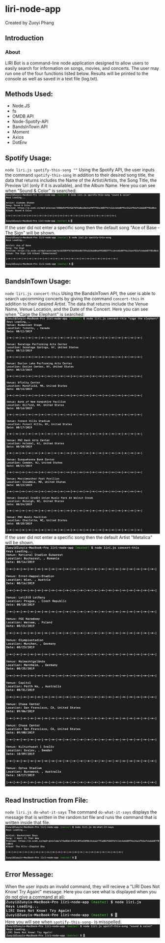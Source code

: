 # liri-node-app

Created by Zuoyi Phang

## Introduction

### About

LIRI Bot is a command-line node application designed to allow users to easily search for information on songs, movies, and concerts. The user may run one of the four functions listed below. Results will be printed to the console as well as saved in a text file (log.txt).

## Methods Used:

- Node.JS
- fs
- OMDB API
- Node-Spotify-API
- BandsInTown API
- Moment
- Axios
- DotEnv

## Spotify Usage:

`node liri.js spotify-this-song ""`
Using the Spotify API, the user inputs the command `spotify-this-song` in addition to their desired song title, the data that returns includes the Name of the Artist/Artists, the Song Title, the Preview Url (only if it is available), and the Album Name.
Here you can see when "Sound & Color" is searched:
![](screenshots/S1.png)
If the user did not enter a specific song then the default song "Ace of Base - The Sign" will be shown.
![](screenshots/S2.png)

## BandsInTown Usage:

`node liri.js concert-this`
Using the BandsInTown API, the user is able to search upcomming concerts by giving the command `concert-this` in addition to their desired Artist. The data that returns include the Venue Name, Venue Location, and the Date of the Concert. Here you can see when "Cage the Elephant" is searched:
![](screenshots/C1.png)
If the user did not enter a specific song then the default Artist "Metalica" will be shown.
![](screenshots/C2.png)

## Read Instruction from File:

`node liri.js do-what-it-says`
The command `do-what-it-says` displays the message that is written in the random.txt file and runs the command that is written inside that file.
![](screenshots/do-what-it-says.png)

## Error Message:

When the user inputs an invalid command, they will recieve a "LIRI Does Not Know! Try Again!" message. Here you can see what is displayed when you do not give a command at all:
![](screenshots/error.png)
Here you will see when `spotify-this-song-` is misspelled.
![](screenshots/err.png)
